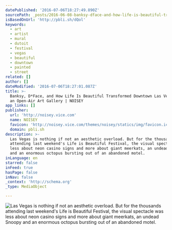 ```yaml
---
datePublished: '2016-07-06T18:27:49.890Z'
sourcePath: _posts/2016-06-08-banksy-dface-and-how-life-is-beautiful-transformed-downto.md
isBasedOnUrl: 'http://pbli.sh/dQol'
keywords:
  - art
  - artist
  - mural
  - dutoit
  - festival
  - vegas
  - beautiful
  - downtown
  - painted
  - street
related: []
author: []
dateModified: '2016-07-06T18:27:01.087Z'
title: >-
  Banksy, D*Face, and How Life Is Beautiful Transformed Downtown Las Vegas into
  an Open-Air Art Gallery | NOISEY
app_links: []
publisher:
  url: 'http://noisey.vice.com'
  name: NOISEY
  favicon: 'http://noisey.vice.com/themes/noisey/statics/img/favicon.ico'
  domain: pbli.sh
description: >-
  Las Vegas is nothing if not an aesthetic overload. But for the thousands
  attending last weekend's Life is Beautiful Festival, the visual spectacle was
  less about neon casino signs and more about giant meerkats, an undead Snoopy
  and an enormous octopus bursting out of an abandoned motel.
inLanguage: en
starred: false
inFeed: true
hasPage: false
inNav: false
_context: 'http://schema.org'
_type: MediaObject

---
```

![Las Vegas is nothing if not an aesthetic overload. But for the thousands attending last weekend's Life is Beautiful Festival, the visual spectacle was less about neon casino signs and more about giant meerkats, an undead Snoopy and an enormous octopus bursting out of an abandoned motel.](https://the-grid-user-content.s3-us-west-2.amazonaws.com/cf058862-586d-4154-85b6-7986d00f34f4.jpg)